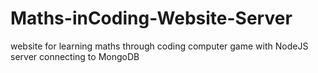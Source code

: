 # Maths-inCoding-Website-Server
website for learning maths through coding computer game with NodeJS server connecting to MongoDB
